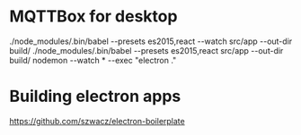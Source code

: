 # MQTTBox for desktop

./node_modules/.bin/babel --presets es2015,react --watch src/app --out-dir build/
./node_modules/.bin/babel --presets es2015,react src/app --out-dir build/
nodemon --watch * --exec "electron ."

# Building electron apps

https://github.com/szwacz/electron-boilerplate
